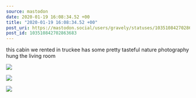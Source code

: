 ```yaml
---
source: mastodon
date: 2020-01-19 16:08:34.52 +00
title: "2020-01-19 16:08:34.52 +00"
post_uri: https://mastodon.social/users/gravely/statuses/103510842702863683
post_id: 103510842702863683
---
```

this cabin we rented in truckee has some pretty tasteful nature photography hung the living room


![](/images/24112167.jpg)

![](/images/24112168.jpg)

![](/images/24112170.jpg)


